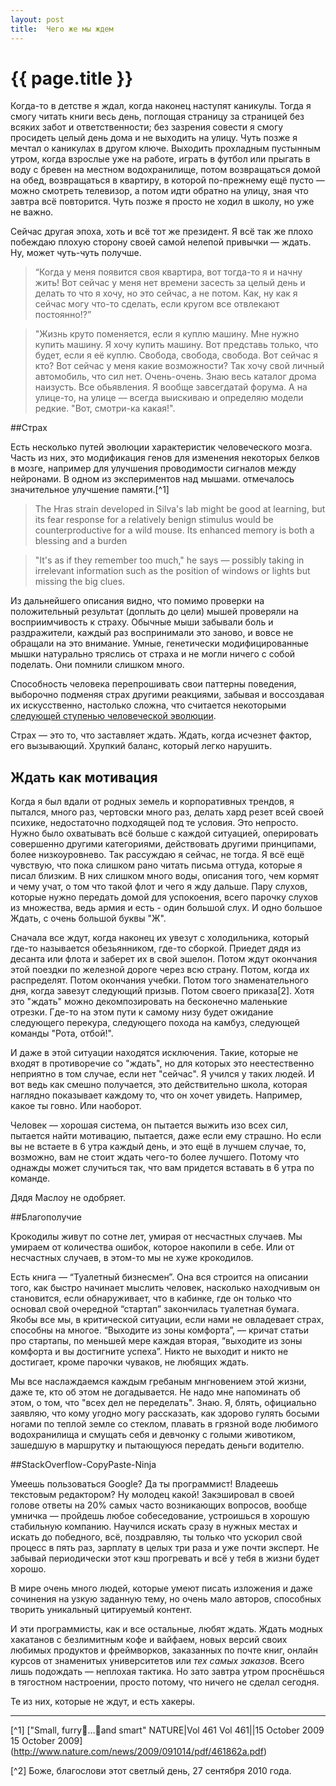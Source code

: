 ```yaml
---
layout: post
title:  Чего же мы ждем
---
```

# {{ page.title }}


Когда-то в детстве я ждал, когда наконец наступят каникулы. Тогда я смогу читать книги весь день, поглощая страницу за страницей без всяких забот и ответственности; без зазрения совести я смогу просидеть целый день дома и не выходить на улицу. Чуть позже я мечтал о каникулах в другом ключе. Выходить прохладным пустынным утром, когда взрослые уже на работе, играть в футбол или прыгать в воду с бревен на местном водохранилище, потом возвращаться домой на обед, возвращаться в квартиру, в которой по-прежнему ещё пусто — можно смотреть телевизор, а потом идти обратно на улицу, зная что завтра всё повторится. Чуть позже я просто не ходил в школу, но уже не важно.

Сейчас другая эпоха, хоть и всё тот же президент. Я всё так же плохо побеждаю плохую сторону своей самой нелепой привычки — ждать. Ну, может чуть-чуть получше.

> “Когда у меня появится своя квартира, вот тогда-то я и начну жить! Вот сейчас у меня нет времени засесть за целый день и делать то что я хочу, но это сейчас, а не потом. Как, ну как я сейчас могу что-то сделать, если кругом все отвлекают постоянно!?”



> "Жизнь круто поменяется, если я куплю машину. Мне нужно купить машину. Я хочу купить машину. Вот представь только, что будет, если я её куплю. Свобода, свобода, свобода. Вот сейчас я кто? Вот сейчас у меня какие возможности? Так хочу свой личный автомобиль, что сил нет. Очень-очень. Знаю весь каталог дрома наизусть. Все обьявления. Я вообще завсегдатай форума. А на улице-то, на улице — всегда выискиваю и определяю модели редкие. "Вот, смотри-ка какая!".


##Страх


Есть несколько путей эволюции характеристик человеческого мозга. Часть из них, это модификация генов для изменения некоторых белков в мозге, например для улучшения проводимости сигналов между нейронами. В одном из экспериментов над мышами. отмечалось значительное улучшение памяти.[^1]

> The Hras strain developed in Silva's lab might be good at learning, but its fear response for a relatively benign stimulus would be counterproductive for a wild mouse. Its enhanced memory is both a blessing and a burden

> "It's as if they remember too much," he says — possibly taking in irrelevant information such as the position of windows or lights but missing the big clues.

Из дальнейшего описания видно, что помимо проверки на положительный результат (доплыть до цели) мышей проверяли на восприимчивость к страху. Обычные мыши забывали боль и раздражители, каждый раз воспринимали это заново, и вовсе не обращали на это внимание. Умные, генетически модифицированные мышки натурально тряслись от страха и не могли ничего с собой поделать. Они помнили слишком много.

Способность человека перепрошивать свои паттерны поведения, выборочно подменяя страх другими реакциями, забывая и воссоздавая их искусственно, настолько сложна, что считается некоторыми [следующей ступенью человеческой эволюции](http://hs2.me/). 

Страх — это то, что заставляет ждать. Ждать, когда исчезнет фактор, его вызывающий. Хрупкий баланс, который легко нарушить. 

## Ждать как мотивация

Когда я был вдали от родных земель и корпоративных трендов, я пытался, много раз, чертовски много раз, делать хард резет всей своей психике, недостаточно подходящей под те условия. Это непросто. Нужно было охватывать всё больше с каждой ситуацией, оперировать совершенно другими категориями, действовать другими принципами, более низкоуровнево. Так рассуждаю я сейчас, не тогда. Я всё ещё чувствую, что пока слишком рано читать письма оттуда, которые я писал близким. В них слишком много воды, описания того, чем кормят и чему учат, о том что такой флот и чего я жду дальше. Пару слухов, которые нужно передать домой для успокоения, всего парочку слухов из множества, ведь армия и есть - один большой слух. И одно большое Ждать, с очень большой буквы "Ж".

Сначала все ждут, когда наконец их увезут с холодильника, который где-то называется обезьянником, где-то сборкой. Приедет дядя из десанта или флота и заберет их в свой эшелон. Потом ждут окончания этой поездки по железной дороге через всю страну. Потом, когда их распределят. Потом окончания учебки. Потом того знаменательного дня, когда завезут следующий призыв. Потом своего приказа[2]. Хотя это "ждать" можно декомпозировать на бесконечно маленькие отрезки. Где-то на этом пути к самому низу будет ожидание следующего перекура, следующего похода на камбуз, следующей команды "Рота, отбой!". 

И даже в этой ситуации находятся исключения. Такие, которые не входят в противоречие со "ждать", но для которых это неестественно неприятно в том случае, если нет "сейчас". Я учился у таких людей. И вот ведь как смешно получается, это действительно школа, которая наглядно показывает каждому то, что он хочет увидеть. Например, какое ты говно. Или наоборот. 

Человек — хорошая система, он пытается выжить изо всех сил, пытается найти мотивацию, пытается, даже если ему страшно.  Но если вы не встаете в 6 утра каждый день, и это ещё в лучшем случае, то, возможно, вам не стоит ждать чего-то более лучшего. Потому что однажды может случиться так, что вам придется вставать в 6 утра по команде.

Дядя Маслоу не одобряет.

##Благополучие

Крокодилы живут по сотне лет, умирая от несчастных случаев. Мы умираем от количества ошибок, которое накопили в себе. Или от несчастных случаев, в этом-то мы не хуже крокодилов.

Есть книга — “Туалетный бизнесмен”.  Она вся строится на описании того, как быстро начинает мыслить человек, насколько находчивым он становится, если обнаруживает, что в кабинке, где он только что основал свой очередной “стартап” закончилась туалетная бумага. Якобы все мы, в критической ситуации, если нами не овладевает страх, способны на многое. “Выходите из зоны комфорта”, —  кричат статьи про стартапы, по меньшей мере каждая вторая, “выходите из зоны комфорта и вы достигните успеха”. Никто не выходит и никто не достигает, кроме парочки чуваков, не любящих ждать.

Мы все наслаждаемся каждым гребаным мнгновением этой жизни, даже те, кто об этом не догадывается. Не надо мне напоминать об этом, о том, что "всех дел не переделать". Знаю. Я, блять, официально заявляю, что кому угодно могу рассказать, как здорово гулять босыми ногами по теплой земле со стеклом, плавать в грязной воде любимого водохранилища и смущать себя и девчонку с голыми животиком, зашедшую в маршрутку и пытающуюся передать деньги водителю. 

##StackOverflow-CopyPaste-Ninja


Умеешь пользоваться Google? Да ты программист! Владеешь текстовым редактором? Ну молодец какой! Закэшировал в своей голове ответы на 20% самых часто возникающих вопросов, вообще умничка — пройдешь любое собеседование, устроишься в хорошую стабильную компанию. Научился искать сразу в нужных местах и искать до победного, всё, поздравляю, ты только что ускорил свой процесс в пять раз, зарплату в целых три раза и уже почти эксперт. Не забывай периодически этот кэш прогревать и всё у тебя в жизни будет хорошо.

В мире очень много людей, которые умеют писать изложения и даже сочинения на узкую заданную тему, но очень мало авторов, способных творить уникальный цитируемый контент. 

И эти программисты, как и все остальные, любят ждать. Ждать модных хакатанов с безлимитным кофе и вайфаем, новых версий своих любимых продуктов и фреймворков, заказанных по почте книг, онлайн курсов от знаменитых университетов или *тех самых заказов*. Всего лишь подождать — неплохая тактика. Но зато завтра утром проснёшься в тягостном настроении, просто потому, что ничего не сделал сегодня. 

Те из них, которые не ждут, и есть хакеры. 

***

[^1] ["Small, furry…and smart" NATURE|Vol 461 Vol 461||15 October 2009 15 October 2009] (http://www.nature.com/news/2009/091014/pdf/461862a.pdf)

[^2] Боже, благослови этот светлый день, 27 сентября 2010 года. 
